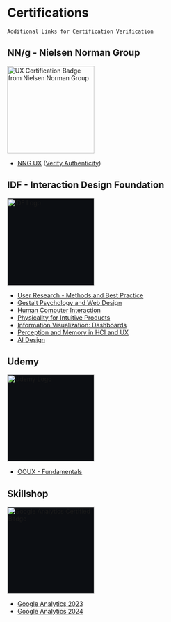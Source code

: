 # Certifications

    Additional Links for Certification Verification

## NN/g - Nielsen Norman Group 
<img src="https://media.nngroup.com/nng-uxc-badge.png" width="200" style="border:none;" alt="UX Certification Badge from Nielsen Norman Group" />

- [NNG UX](https://github.com/midwest-mackey/share/blob/main/Certificates/NNG/NNG-1008666-Mackey.pdf)  ([Verify Authenticity](https://www.nngroup.com/ux-certification/verify/))

## IDF - Interaction Design Foundation
<img src="https://assets.interaction-design.org/img/ixdf-brand/ixdf-logo-full-inverse.svg?id=676b649bd3f811d02e041ff0597403d2" width="200" style="border:none; background-color:#0C0E12;" alt="IDF Logo" />

- [User Research - Methods and Best Practice](https://www.interaction-design.org/members/caleb-mackey/certificate/course/NQ4bht4TC)
- [Gestalt Psychology and Web Design](https://www.interaction-design.org/caleb-mackey/certificate/course/NKbXC6ZTn)
- [Human Computer Interaction](https://www.interaction-design.org/caleb-mackey/certificate/course/NmrDP4zTr)
- [Physicality for Intuitive Products](https://www.interaction-design.org/caleb-mackey/certificate/course/Nnvj4ZL1M)
- [Information Visualization: Dashboards](https://www.interaction-design.org/caleb-mackey/certificate/course/NlMkT3nWH)
- [Perception and Memory in HCI and UX](https://www.interaction-design.org/members/cmackey/certificate/course/3a2ddea3-727e-4fd6-8474-6836e5de428b)
- [AI Design](https://www.interaction-design.org/members/cmackey/certificate/course/4dd9ccba-843a-4965-a974-524fc2f078ed)

## Udemy 
<img src="https://logos-world.net/wp-content/uploads/2021/11/Udemy-Symbol.png" width="200" style="border:none; background-color:#0C0E12;" alt="Udemy Logo">

- [OOUX - Fundamentals](https://www.udemy.com/certificate/UC-44550e75-10f2-4b53-9738-bb0c69613a72)

## Skillshop
<img src="https://templates.images.credential.net/16722171176440784346699372916351.png" width="200" style="border:none; background-color:#0C0E12;" alt="Google Analytics Certified Badge">

- [Google Analytics 2023](https://skillshop.credential.net/c7f301b5-1a0f-4449-901c-67d6c28f4dc4)
- [Google Analytics 2024](https://skillshop.credential.net/87619e75-b468-4e95-a24c-b2951c5090a2)